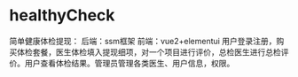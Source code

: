# healthyCheck
简单健康体检提现：
后端：ssm框架
前端：vue2+elementui
  用户登录注册，购买体检套餐，医生体检填入提现细项，对一个项目进行评价，总检医生进行总检评价。用户查看体检结果。管理员管理各类医生、用户信息，权限。
